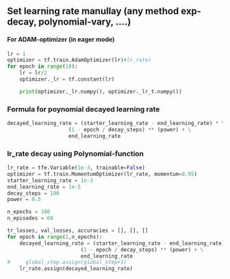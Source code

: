 
## Set learning rate manullay (any method exp-decay, polynomial-vary, ....)

#### For ADAM-optimizer (in eager mode)
```python
lr = 1
optimizer = tf.train.AdamOptimizer(lr)#lr_rate)
for epoch in range(10):
    lr = lr/2
    optimizer._lr = tf.constant(lr)

    print(optimizer._lr.numpy(), optimizer._lr_t.numpy())
```

### Formula for poynomial decayed learning rate
```python
decayed_learning_rate = (starter_learning_rate - end_learning_rate) * \
                    (1 - epoch / decay_steps) ** (power) + \
                    end_learning_rate

```              

### lr_rate decay using Polynomial-function
```python
lr_rate = tfe.Variable(1e-3, trainable=False)
optimizer = tf.train.MomentumOptimizer(lr_rate, momentum=0.95)
starter_learning_rate = 1e-3
end_learning_rate = 1e-5
decay_steps = 100
power = 0.5

n_epochs = 100
n_episodes = 60

tr_losses, val_losses, accuracies = [], [], []
for epoch in range(1,n_epochs):
    decayed_learning_rate = (starter_learning_rate - end_learning_rate) * \
                        (1 - epoch / decay_steps) ** (power) + \
                        end_learning_rate
#     global_step.assign(global_step+1)
    lr_rate.assign(decayed_learning_rate)
```